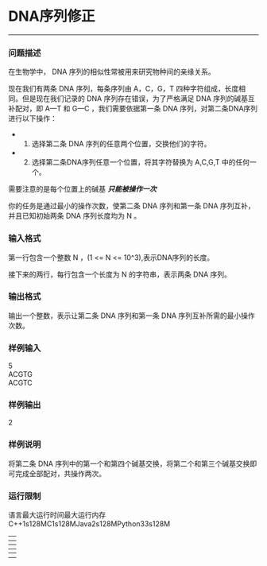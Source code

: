 # DNA序列修正
***
### 问题描述

在生物学中， DNA 序列的相似性常被用来研究物种间的亲缘关系。  

现在我们有两条 DNA 序列，每条序列由 A，C，G，T 四种字符组成，长度相同。但是现在我们记录的 DNA 序列存在错误，为了严格满足 DNA 序列的碱基互补配对，即 A—T 和 G—C ，我们需要依据第一条 DNA 序列，对第二条DNA序列进行以下操作：  

* 1. 选择第二条 DNA 序列的任意两个位置，交换他们的字符。
  
* 2. 选择第二条DNA序列任意一个位置，将其字符替换为 A,C,G,T 中的任何一个。

需要注意的是每个位置上的碱基 ***只能被操作一次***  

你的任务是通过最小的操作次数，使第二条 DNA 序列和第一条 DNA 序列互补，并且已知初始两条 DNA 序列长度均为 N 。  

### 输入格式

第一行包含一个整数 N ，(1 <= N <= 10^3),表示DNA序列的长度。  

接下来的两行，每行包含一个长度为 N 的字符串，表示两条 DNA 序列。  

### 输出格式

输出一个整数，表示让第二条 DNA 序列和第一条 DNA 序列互补所需的最小操作次数。  

### 样例输入

5  
ACGTG  
ACGTC  

### 样例输出
2  

### 样例说明

将第二条 DNA 序列中的第一个和第四个碱基交换，将第二个和第三个碱基交换即可完成全部配对，共操作两次。  

### 运行限制

<table>
  <th>
    <tr>语言</tr>
    <tr>最大运行时间</tr>
    <tr>最大运行内存</tr>
  </th>
  <th>
    <tr>C++</tr>
    <tr>1s</tr>
    <tr>128M</tr>
  </th>
  <th>
    <tr>C</tr>
    <tr>1s</tr>
    <tr>128M</tr>
  </th>
  <th>
    <tr>Java</tr>
    <tr>2s</tr>
    <tr>128M</tr>
  </th>
  <th>
    <tr>Python3</tr>
    <tr>3s</tr>
    <tr>128M</tr>
  </th>
</table>
